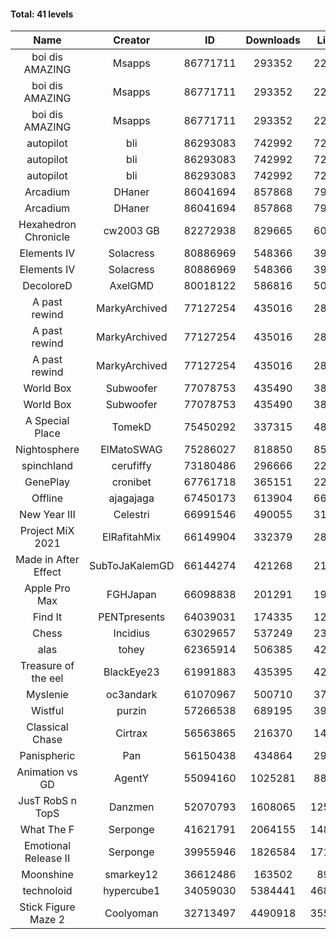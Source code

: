 #### Total: 41 levels

| Name | Creator | ID | Downloads | Likes |
|:---:|:---:|:---:|:---:|:---:|
| boi dis AMAZING | Msapps | 86771711 | 293352 | 22190
| boi dis AMAZING | Msapps | 86771711 | 293352 | 22190
| boi dis AMAZING | Msapps | 86771711 | 293352 | 22190
| autopilot | bli | 86293083 | 742992 | 72041
| autopilot | bli | 86293083 | 742992 | 72041
| autopilot | bli | 86293083 | 742992 | 72041
| Arcadium | DHaner | 86041694 | 857868 | 79529
| Arcadium | DHaner | 86041694 | 857868 | 79529
| Hexahedron Chronicle | cw2003 GB | 82272938 | 829665 | 60097
| Elements IV | Solacress | 80886969 | 548366 | 39307
| Elements IV | Solacress | 80886969 | 548366 | 39307
| DecoloreD | AxelGMD | 80018122 | 586816 | 50365
| A past rewind | MarkyArchived | 77127254 | 435016 | 28742
| A past rewind | MarkyArchived | 77127254 | 435016 | 28742
| A past rewind | MarkyArchived | 77127254 | 435016 | 28742
| World Box | Subwoofer | 77078753 | 435490 | 38579
| World Box | Subwoofer | 77078753 | 435490 | 38579
| A Special Place | TomekD | 75450292 | 337315 | 48704
| Nightosphere | ElMatoSWAG | 75286027 | 818850 | 85031
| spinchland | cerufiffy | 73180486 | 296666 | 22394
| GenePlay | cronibet | 67761718 | 365151 | 22936
| Offline | ajagajaga | 67450173 | 613904 | 66589
| New Year III | Celestri | 66991546 | 490055 | 31734
| Project MiX 2021 | ElRafitahMix | 66149904 | 332379 | 28055
| Made in After Effect | SubToJaKalemGD | 66144274 | 421268 | 21064
| Apple Pro Max | FGHJapan | 66098838 | 201291 | 19341
| Find It | PENTpresents | 64039031 | 174335 | 12295
| Chess | Incidius | 63029657 | 537249 | 23356
| alas | tohey | 62365914 | 506385 | 42376
| Treasure of the eel | BlackEye23 | 61991883 | 435395 | 42206
| Myslenie | oc3andark | 61070967 | 500710 | 37006
| Wistful | purzin | 57266538 | 689195 | 39155
| Classical Chase | Cirtrax | 56563865 | 216370 | 14317
| Panispheric | Pan | 56150438 | 434864 | 29629
| Animation vs GD | AgentY | 55094160 | 1025281 | 88349
| JusT RobS n TopS | Danzmen | 52070793 | 1608065 | 125066
| What The F | Serponge | 41621791 | 2064155 | 148676
| Emotional Release II | Serponge | 39955946 | 1826584 | 171907
| Moonshine | smarkey12 | 36612486 | 163502 | 8982
| technoloid | hypercube1 | 34059030 | 5384441 | 468510
| Stick Figure Maze 2 | Coolyoman | 32713497 | 4490918 | 355147
